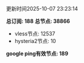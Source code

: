 更新时间2025-10-07 23:23:14

**总订阅: 188**
**总节点: 38866**
- vless节点: 12537
- hysteria2节点: 10

**google ping有效节点: 189**
